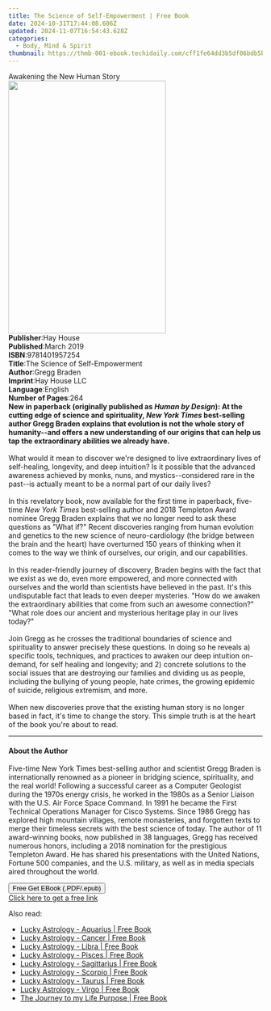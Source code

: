 ```yaml
---
title: The Science of Self-Empowerment | Free Book
date: 2024-10-31T17:44:08.606Z
updated: 2024-11-07T16:54:43.628Z
categories:
  - Body, Mind & Spirit
thumbnail: https://thmb-001-ebook.techidaily.com/cff1fe64dd3b5df06bdb5bceebc95324fa154e7d769cae63fdb8bae584f5ad79.jpg
---
```

<main id="book-container">
  <div class="flex flex-col">
    <div class="book-brief flex-1 py-6 px-4 sm:p-6 md:py-10 md:px-8">
      <!-- brief-->
      <div class="book-brief-main">Awakening the New Human Story</div>
    </div>
    <div
      class="book-meta-info flex-1 grid gap-4 col-start-1 col-end-3 row-start-1 sm:mb-6 sm:grid-cols-4 lg:gap-6 lg:col-start-2 lg:row-end-6 lg:row-span-6 lg:mb-0"
    >
      <div
        class="book-meta-info-left place-content-center mt-4 p-4 text-sm leading-6 col-start-2 col-span-2 dark:text-slate-400"
      >
        <img
          class="w-full h-500 object-cover rounded-lg sm:h-255 sm:col-span-2 lg:col-span-full"
          src="https://img-001-ebook.techidaily.com/ef1e3912e9f1999ff3df46aa495947ab6acf9fc51e2bd1494a81d819bba160f0.jpg"
          alt=""
          width="312"
          height="500"
        />
      </div>
      <div
        class="book-meta-info-right mt-2 col-start-1 row-start-2 col-span-3 self-center"
      >
        <!-- meta data  -->
        <div class="flex flex-col px-4 md:px-8">
          <div class="flex-1">
            <strong>Publisher</strong>:<span class="px-2">Hay House</span>
          </div>
          <div class="flex-1">
            <strong>Published</strong>:<span class="px-2">March 2019</span>
          </div>
          <div class="flex-1">
            <strong>ISBN</strong>:<span class="px-2">9781401957254</span>
          </div>
          <div class="flex-1">
            <strong>Title</strong>:<span class="px-2"
              >The Science of Self-Empowerment</span
            >
          </div>
          <div class="flex-1">
            <strong>Author</strong>:<span class="px-2">Gregg Braden</span>
          </div>
          <div class="flex-1">
            <strong>Imprint</strong>:<span class="px-2">Hay House LLC</span>
          </div>
          <div class="flex-1">
            <strong>Language</strong>:<span class="px-2">English</span>
          </div>
          <div class="flex-1">
            <strong>Number of Pages</strong>:<span class="px-2">264</span>
          </div>
        </div>
      </div>
    </div>
    <div class="book-description flex-1 py-6 px-4 sm:p-6 md:py-10 md:px-8">
      <div class="book-description-main">
        <div accordion-content="" id="description">
          <b
            >New in paperback (originally published as <i>Human by Design</i>):
            At the cutting edge of science and spirituality,
            <i>New York Times</i> best-selling author Gregg Braden explains that
            evolution is not the whole story of humanity--and offers a new
            understanding of our origins that can help us tap the extraordinary
            abilities we already have.</b
          ><br /><br />What would it mean to discover we're designed to live
          extraordinary lives of self-healing, longevity, and deep intuition? Is
          it possible that the advanced awareness achieved by monks, nuns, and
          mystics--considered rare in the past--is actually meant to be a normal
          part of our daily lives? <br /><br />In this revelatory book, now
          available for the first time in paperback, five-time
          <i>New York Times</i> best-selling author and 2018 Templeton Award
          nominee Gregg Braden explains that we no longer need to ask these
          questions as "What if?" Recent discoveries ranging from human
          evolution and genetics to the new science of neuro-cardiology (the
          bridge between the brain and the heart) have overturned 150 years of
          thinking when it comes to the way we think of ourselves, our origin,
          and our capabilities.<br /><br />
          In this reader-friendly journey of discovery, Braden begins with the
          fact that we exist as we do, even more empowered, and more connected
          with ourselves and the world than scientists have believed in the
          past. It's this undisputable fact that leads to even deeper mysteries.
          "How do we awaken the extraordinary abilities that come from such an
          awesome connection?" "What role does our ancient and mysterious
          heritage play in our lives today?" <br /><br />Join Gregg as he
          crosses the traditional boundaries of science and spirituality to
          answer precisely these questions. In doing so he reveals a) specific
          tools, techniques, and practices to awaken our deep intuition
          on-demand, for self healing and longevity; and 2) concrete solutions
          to the social issues that are destroying our families and dividing us
          as people, including the bullying of young people, hate crimes, the
          growing epidemic of suicide, religious extremism, and more.<br /><br />When
          new discoveries prove that the existing human story is no longer based
          in fact, it's time to change the story. This simple truth is at the
          heart of the book you're about to read.
        </div>
        <div class="accordion-fader"></div>
      </div>
    </div>
    <div class="book-excerpts flex-1 py-6 px-4 sm:p-6 md:py-10 md:px-8">
      <!-- excerpts-->
      <div class="book-excerpts-main">
        <hr />
        <h4 class="placeholder placeholder-heading">
          <span>About the Author</span>
        </h4>
        <p>
          Five-time New York Times best-selling author and scientist Gregg
          Braden is internationally renowned as a pioneer in bridging science,
          spirituality, and the real world! Following a successful career as a
          Computer Geologist during the 1970s energy crisis, he worked in the
          1980s as a Senior Liaison with the U.S. Air Force Space Command. In
          1991 he became the First Technical Operations Manager for Cisco
          Systems. Since 1986 Gregg has explored high mountain villages, remote
          monasteries, and forgotten texts to merge their timeless secrets with
          the best science of today. The author of 11 award-winning books, now
          published in 38 languages, Gregg has received numerous honors,
          including a 2018 nomination for the prestigious Templeton Award. He
          has shared his presentations with the United Nations, Fortune 500
          companies, and the U.S. military, as well as in media specials aired
          throughout the world.
        </p>
      </div>
    </div>
    <div
      class="book-about-author flex-1 py-6 px-4 sm:p-6 md:py-10 md:px-8"
    ></div>
    <div class="book-free-get flex-1 py-6 px-4 sm:p-6 md:py-10 md:px-8">
      <button
        id="btn-free-get"
        class="bg-blue-500 hover:bg-blue-700 text-white font-bold py-2 px-4 rounded"
      >
        Free Get EBook (.PDF/.epub)
      </button>
      <div id="countdown-display" class="px-2 text-lg mt-2"></div>
      <a
        id="free-link"
        class="hidden bg-blue-500 hover:bg-blue-700 text-white font-bold py-2 px-4 rounded"
        href="https://www.ebooks.com/en-us/book/96323522/the-science-of-self-empowerment/gregg-braden/"
        target="_blank"
        >Click here to get a free link</a
      >
    </div>
    <script>
      let countdownTime = 0;
      let countdownInterval = null;
      document
        .getElementById('btn-free-get')
        .addEventListener('click', startCountdown);
      function startCountdown() {
        countdownTime = new Date().getTime() + 60000 * 3;
        countdownInterval = setInterval(updateCountdown, 1000);
        document.getElementById('btn-free-get').disabled = true;
        document
          .getElementById('btn-free-get')
          .classList.add('bg-gray-500', 'cursor-not-allowed');
      }
      function updateCountdown() {
        let currentTime = new Date().getTime();
        let timeLeft = countdownTime - currentTime;
        let secondsLeft = Math.floor(timeLeft / 1000);
        document.getElementById('countdown-display').innerHTML =
          `Remaining time: ${secondsLeft} seconds.`;
        if (secondsLeft <= 0) {
          clearInterval(countdownInterval);
          document.getElementById('btn-free-get').classList.add('hidden');
          document.getElementById('free-link').classList.remove('hidden');
          document.getElementById('countdown-display').innerHTML = '';
        }
      }
    </script>
  </div>
</main>

<ins class="adsbygoogle"
      style="display:block"
      data-ad-client="ca-pub-7571918770474297"
      data-ad-slot="8358498916"
      data-ad-format="auto"
      data-full-width-responsive="true"></ins>
    

<span class="atpl-alsoreadstyle">Also read:</span>
<div><ul>
<li><a href="https://novels-ebooks.techidaily.com/209846466-9780648002383-lucky-astrology-aquarius/"><u>Lucky Astrology - Aquarius | Free Book</u></a></li>
<li><a href="https://novels-ebooks.techidaily.com/209846480-9780648002338-lucky-astrology-cancer/"><u>Lucky Astrology - Cancer | Free Book</u></a></li>
<li><a href="https://novels-ebooks.techidaily.com/209846471-9780648002604-lucky-astrology-libra/"><u>Lucky Astrology - Libra | Free Book</u></a></li>
<li><a href="https://novels-ebooks.techidaily.com/209846476-9780648002390-lucky-astrology-pisces/"><u>Lucky Astrology - Pisces | Free Book</u></a></li>
<li><a href="https://novels-ebooks.techidaily.com/209846467-9780648002369-lucky-astrology-sagittarius/"><u>Lucky Astrology - Sagittarius | Free Book</u></a></li>
<li><a href="https://novels-ebooks.techidaily.com/209846474-9780648002345-lucky-astrology-scorpio/"><u>Lucky Astrology - Scorpio | Free Book</u></a></li>
<li><a href="https://novels-ebooks.techidaily.com/209846478-9780648002307-lucky-astrology-taurus/"><u>Lucky Astrology - Taurus | Free Book</u></a></li>
<li><a href="https://novels-ebooks.techidaily.com/209846472-9780648002352-lucky-astrology-virgo/"><u>Lucky Astrology - Virgo | Free Book</u></a></li>
<li><a href="https://novels-ebooks.techidaily.com/209846440-9780994540454-the-journey-to-my-life-purpose/"><u>The Journey to my Life Purpose | Free Book</u></a></li>
</ul></div>

